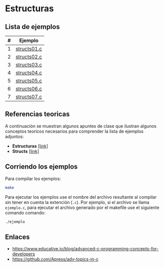 # Estructuras

## Lista de ejemplos

|#|Ejemplo|
|---|---|
|1|[structs01.c](structs01.c)|
|2|[structs02.c](structs02.c)|
|3|[structs03.c](structs03.c)|
|4|[structs04.c](structs04.c)|
|5|[structs05.c](structs05.c)|
|6|[structs06.c](structs06.c)|
|7|[structs07.c](structs07.c)|

## Referencias teoricas

A continuación se muestran algunos apuntes de clase que ilustran algunos conceptos teoricos necesarios para comprender la lista de ejemplos adjuntos:
* **Estructuras** [[link]](https://udea-so.github.io/intro-c/content/CH_02-S04.html)
* **Structs** [[link]](https://diveintosystems.org/book/C2-C_depth/structs.html)

## Corriendo los ejemplos

Para compilar los ejemplos:

```bash
make
```

Para ejecutar los ejemplos use el nombre del archivo resultante al compilar sin tener en cuenta la extención (`.c`). Por ejemplo, si el archivo se llama `ejemplo.c`, para ejecutar el archivo generado por el makefile use el siguiente comando comando:

```bash
./ejemplo
```

## Enlaces

* https://www.educative.io/blog/advanced-c-programming-concepts-for-developers
* https://github.com/Apress/adv-topics-in-c